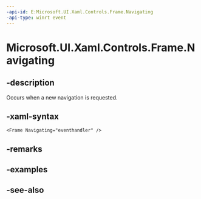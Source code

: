 ```yaml
---
-api-id: E:Microsoft.UI.Xaml.Controls.Frame.Navigating
-api-type: winrt event
---
```


<!-- Event syntax
public event Windows.UI.Xaml.Navigation.NavigatingCancelEventHandler Navigating
-->

# Microsoft.UI.Xaml.Controls.Frame.Navigating

## -description
Occurs when a new navigation is requested.

## -xaml-syntax
```xaml
<Frame Navigating="eventhandler" />
```


## -remarks

## -examples

## -see-also
